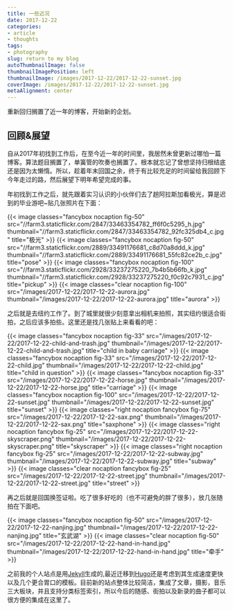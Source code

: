 ```yaml
---
title: 一些近况
date: 2017-12-22
categories:
- article
- thoughts
tags:
- photography
slug: return to my blog
autoThumbnailImage: false
thumbnailImagePosition: left
thumbnailImage: /images/2017-12-22/2017-12-22-sunset.jpg
coverImage: /images/2017-12-22/2017-12-22-sunset.jpg
metaAlignment: center
---
```


重新回归搁置了近一年的博客，开始新的企划。
<!--more-->

## 回顾&展望

自从2017年初找到工作后，在至今近一年的时间里，我居然未曾更新过哪怕一篇博客。算法题目搁置了，单簧管的吹奏也搁置了。根本就忘记了曾想坚持归根结底还是因为太懒惰。所以，趁着年末回国之余，终于有比较充足的时间留给我回顾下今年走过的路，然后展望下明年希望完成的事。

年初找到工作之后，就先跟着实习认识的小伙伴们去了趟阿拉斯加看极光，算是迟到的毕业游吧~贴几张照片在下面：

{{< image classes="fancybox nocaption fig-50" src="//farm3.staticflickr.com/2847/33463354782_ff6f0c5295_h.jpg" thumbnail="//farm3.staticflickr.com/2847/33463354782_92fc325db4_c.jpg" title="极光" >}}
{{< image classes="fancybox nocaption fig-50" src="//farm3.staticflickr.com/2889/33491176681_c8d70a8ddd_k.jpg" thumbnail="//farm3.staticflickr.com/2889/33491176681_55fc82ce2b_c.jpg" title="pose" >}}
{{< image classes="fancybox nocaption fig-100" src="//farm3.staticflickr.com/2928/33237275220_7b4b5b66fb_k.jpg" thumbnail="//farm3.staticflickr.com/2928/33237275220_f0c92c7931_c.jpg" title="pickup" >}}
{{< image classes="clear nocaption fig-100" src="/images/2017-12-22/2017-12-22-aurora.jpg" thumbnail="/images/2017-12-22/2017-12-22-aurora.jpg" title="aurora" >}}

之后就是去纽约工作了。到了城里就很少刻意拿出相机来拍照，其实纽约很适合街拍，之后应该多拍些。这里还是找几张贴上来看看的吧：

{{< image classes="fancybox nocaption fig-33" src="/images/2017-12-22/2017-12-22-child-and-trash.jpg" thumbnail="/images/2017-12-22/2017-12-22-child-and-trash.jpg" title="child in baby carriage" >}}
{{< image classes="fancybox nocaption fig-33" src="/images/2017-12-22/2017-12-22-child.jpg" thumbnail="/images/2017-12-22/2017-12-22-child.jpg" title="child in question" >}}
{{< image classes="fancybox nocaption fig-33" src="/images/2017-12-22/2017-12-22-horse.jpg" thumbnail="/images/2017-12-22/2017-12-22-horse.jpg" title="carriage" >}}
{{< image classes="fancybox nocaption fig-100" src="/images/2017-12-22/2017-12-22-sunset.jpg" thumbnail="/images/2017-12-22/2017-12-22-sunset.jpg" title="sunset" >}}
{{< image classes="right nocaption fancybox fig-75" src="/images/2017-12-22/2017-12-22-sax.png" thumbnail="/images/2017-12-22/2017-12-22-sax.png" title="saxphone" >}}
{{< image classes="right nocaption fancybox fig-25" src="/images/2017-12-22/2017-12-22-skyscraper.png" thumbnail="/images/2017-12-22/2017-12-22-skyscraper.png" title="skyscraper" >}}
{{< image classes="right nocaption fancybox fig-25" src="/images/2017-12-22/2017-12-22-subway.jpg" thumbnail="/images/2017-12-22/2017-12-22-subway.jpg" title="subway" >}}
{{< image classes="clear nocaption fancybox fig-25" src="/images/2017-12-22/2017-12-22-street.jpg" thumbnail="/images/2017-12-22/2017-12-22-street.jpg" title="street" >}}  

再之后就是回国换签证啦。吃了很多好吃的（也不可避免的胖了很多），放几张随拍在下面吧。

{{< image classes="fancybox nocaption fig-50" src="/images/2017-12-22/2017-12-22-nanjing.jpg" thumbnail="/images/2017-12-22/2017-12-22-nanjing.jpg" title="玄武湖" >}}
{{< image classes="clear nocaption fig-50" src="/images/2017-12-22/2017-12-22-hand-in-hand.jpg" thumbnail="/images/2017-12-22/2017-12-22-hand-in-hand.jpg" title="牵手" >}}  

之前我的个人站点是用[Jekyll](https://jekyllrb.com/docs/home/)生成的,最近迁移到[Hugo](https://gohugo.io/)还是考虑到其生成速度更快以及几个更合胃口的模板。目前新的站点整体比较简洁，集成了文章，摄影，音乐三大板块，并且支持分类标签索引，所以今后的随感、街拍以及新录的曲子都可以很方便的集成在这里了。